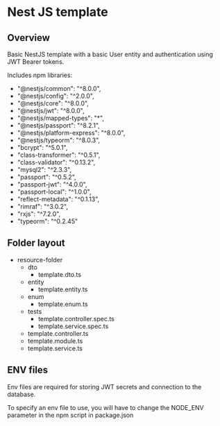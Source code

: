 # Nest JS template

## Overview

Basic NestJS template with a basic User entity and authentication using JWT Bearer tokens.

Includes npm libraries:

  - "@nestjs/common": "^8.0.0",
  - "@nestjs/config": "^2.0.0",
  - "@nestjs/core": "^8.0.0",
  - "@nestjs/jwt": "^8.0.0",
  - "@nestjs/mapped-types": "*",
  - "@nestjs/passport": "^8.2.1",
  - "@nestjs/platform-express": "^8.0.0",
  - "@nestjs/typeorm": "^8.0.3",
  - "bcrypt": "^5.0.1",
  - "class-transformer": "^0.5.1",
  - "class-validator": "^0.13.2",
  - "mysql2": "^2.3.3",
  - "passport": "^0.5.2",
  - "passport-jwt": "^4.0.0",
  - "passport-local": "^1.0.0",
  - "reflect-metadata": "^0.1.13",
  - "rimraf": "^3.0.2",
  - "rxjs": "^7.2.0",
  - "typeorm": "^0.2.45"

## Folder layout

- resource-folder
    - dto
      - template.dto.ts
    - entity
      - template.entity.ts
    - enum
      - template.enum.ts
    - tests
      - template.controller.spec.ts
      - template.service.spec.ts
    - template.controller.ts
    - template.module.ts
    - template.service.ts

## ENV files

Env files are required for storing JWT secrets and connection to the database.

To specify an env file to use, you will have to change the NODE_ENV parameter in the npm script in package.json